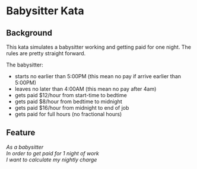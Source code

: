 # Babysitter Kata

## Background
This kata simulates a babysitter working and getting paid for one night.  The rules are pretty straight forward.

The babysitter:
- starts no earlier than 5:00PM
    (this mean no pay if arrive earlier than 5:00PM)
- leaves no later than 4:00AM
    (this mean no pay after 4am)
- gets paid $12/hour from start-time to bedtime
- gets paid $8/hour from bedtime to midnight
- gets paid $16/hour from midnight to end of job
- gets paid for full hours (no fractional hours)


## Feature
*As a babysitter<br>
In order to get paid for 1 night of work<br>
I want to calculate my nightly charge<br>*
